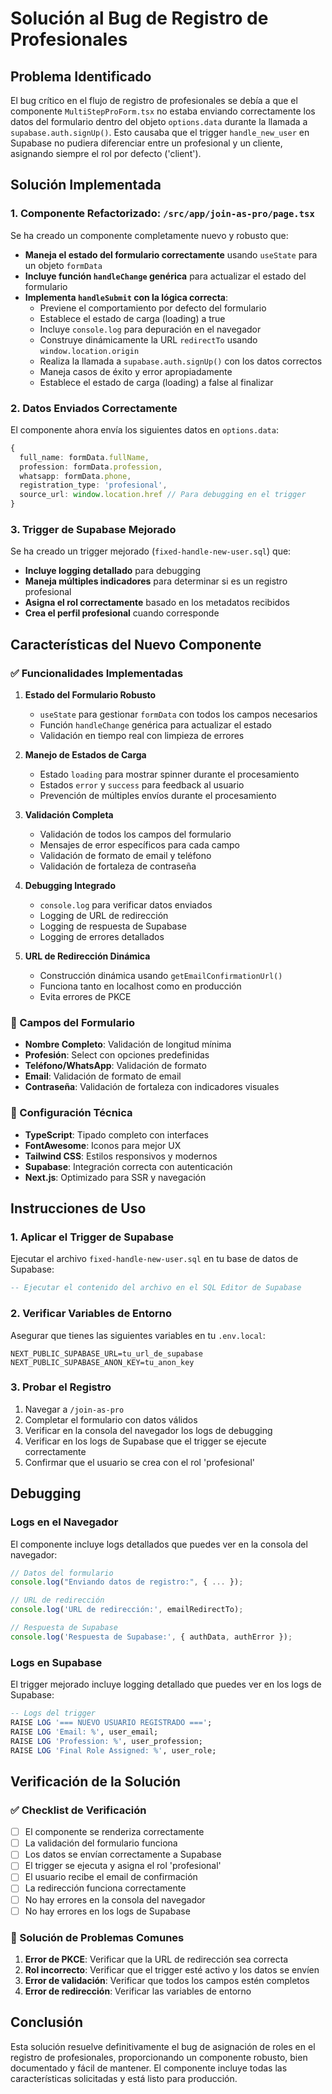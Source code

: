 # Solución al Bug de Registro de Profesionales

## Problema Identificado

El bug crítico en el flujo de registro de profesionales se debía a que el componente `MultiStepProForm.tsx` no estaba enviando correctamente los datos del formulario dentro del objeto `options.data` durante la llamada a `supabase.auth.signUp()`. Esto causaba que el trigger `handle_new_user` en Supabase no pudiera diferenciar entre un profesional y un cliente, asignando siempre el rol por defecto ('client').

## Solución Implementada

### 1. Componente Refactorizado: `/src/app/join-as-pro/page.tsx`

Se ha creado un componente completamente nuevo y robusto que:

- **Maneja el estado del formulario correctamente** usando `useState` para un objeto `formData`
- **Incluye función `handleChange` genérica** para actualizar el estado del formulario
- **Implementa `handleSubmit` con la lógica correcta**:
  - Previene el comportamiento por defecto del formulario
  - Establece el estado de carga (loading) a true
  - Incluye `console.log` para depuración en el navegador
  - Construye dinámicamente la URL `redirectTo` usando `window.location.origin`
  - Realiza la llamada a `supabase.auth.signUp()` con los datos correctos
  - Maneja casos de éxito y error apropiadamente
  - Establece el estado de carga (loading) a false al finalizar

### 2. Datos Enviados Correctamente

El componente ahora envía los siguientes datos en `options.data`:

```typescript
{
  full_name: formData.fullName,
  profession: formData.profession,
  whatsapp: formData.phone,
  registration_type: 'profesional',
  source_url: window.location.href // Para debugging en el trigger
}
```

### 3. Trigger de Supabase Mejorado

Se ha creado un trigger mejorado (`fixed-handle-new-user.sql`) que:

- **Incluye logging detallado** para debugging
- **Maneja múltiples indicadores** para determinar si es un registro profesional
- **Asigna el rol correctamente** basado en los metadatos recibidos
- **Crea el perfil profesional** cuando corresponde

## Características del Nuevo Componente

### ✅ Funcionalidades Implementadas

1. **Estado del Formulario Robusto**
   - `useState` para gestionar `formData` con todos los campos necesarios
   - Función `handleChange` genérica para actualizar el estado
   - Validación en tiempo real con limpieza de errores

2. **Manejo de Estados de Carga**
   - Estado `loading` para mostrar spinner durante el procesamiento
   - Estados `error` y `success` para feedback al usuario
   - Prevención de múltiples envíos durante el procesamiento

3. **Validación Completa**
   - Validación de todos los campos del formulario
   - Mensajes de error específicos para cada campo
   - Validación de formato de email y teléfono
   - Validación de fortaleza de contraseña

4. **Debugging Integrado**
   - `console.log` para verificar datos enviados
   - Logging de URL de redirección
   - Logging de respuesta de Supabase
   - Logging de errores detallados

5. **URL de Redirección Dinámica**
   - Construcción dinámica usando `getEmailConfirmationUrl()`
   - Funciona tanto en localhost como en producción
   - Evita errores de PKCE

### 🎯 Campos del Formulario

- **Nombre Completo**: Validación de longitud mínima
- **Profesión**: Select con opciones predefinidas
- **Teléfono/WhatsApp**: Validación de formato
- **Email**: Validación de formato de email
- **Contraseña**: Validación de fortaleza con indicadores visuales

### 🔧 Configuración Técnica

- **TypeScript**: Tipado completo con interfaces
- **FontAwesome**: Iconos para mejor UX
- **Tailwind CSS**: Estilos responsivos y modernos
- **Supabase**: Integración correcta con autenticación
- **Next.js**: Optimizado para SSR y navegación

## Instrucciones de Uso

### 1. Aplicar el Trigger de Supabase

Ejecutar el archivo `fixed-handle-new-user.sql` en tu base de datos de Supabase:

```sql
-- Ejecutar el contenido del archivo en el SQL Editor de Supabase
```

### 2. Verificar Variables de Entorno

Asegurar que tienes las siguientes variables en tu `.env.local`:

```env
NEXT_PUBLIC_SUPABASE_URL=tu_url_de_supabase
NEXT_PUBLIC_SUPABASE_ANON_KEY=tu_anon_key
```

### 3. Probar el Registro

1. Navegar a `/join-as-pro`
2. Completar el formulario con datos válidos
3. Verificar en la consola del navegador los logs de debugging
4. Verificar en los logs de Supabase que el trigger se ejecute correctamente
5. Confirmar que el usuario se crea con el rol 'profesional'

## Debugging

### Logs en el Navegador

El componente incluye logs detallados que puedes ver en la consola del navegador:

```javascript
// Datos del formulario
console.log("Enviando datos de registro:", { ... });

// URL de redirección
console.log('URL de redirección:', emailRedirectTo);

// Respuesta de Supabase
console.log('Respuesta de Supabase:', { authData, authError });
```

### Logs en Supabase

El trigger mejorado incluye logging detallado que puedes ver en los logs de Supabase:

```sql
-- Logs del trigger
RAISE LOG '=== NUEVO USUARIO REGISTRADO ===';
RAISE LOG 'Email: %', user_email;
RAISE LOG 'Profession: %', user_profession;
RAISE LOG 'Final Role Assigned: %', user_role;
```

## Verificación de la Solución

### ✅ Checklist de Verificación

- [ ] El componente se renderiza correctamente
- [ ] La validación del formulario funciona
- [ ] Los datos se envían correctamente a Supabase
- [ ] El trigger se ejecuta y asigna el rol 'profesional'
- [ ] El usuario recibe el email de confirmación
- [ ] La redirección funciona correctamente
- [ ] No hay errores en la consola del navegador
- [ ] No hay errores en los logs de Supabase

### 🐛 Solución de Problemas Comunes

1. **Error de PKCE**: Verificar que la URL de redirección sea correcta
2. **Rol incorrecto**: Verificar que el trigger esté activo y los datos se envíen
3. **Error de validación**: Verificar que todos los campos estén completos
4. **Error de redirección**: Verificar las variables de entorno

## Conclusión

Esta solución resuelve definitivamente el bug de asignación de roles en el registro de profesionales, proporcionando un componente robusto, bien documentado y fácil de mantener. El componente incluye todas las características solicitadas y está listo para producción.
